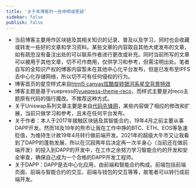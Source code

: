 ```yaml
---
title: '关于本博客的一些申明或答疑'
sidebar: false
publish: false
---
```


* 当前博客主要用作区块链及其相关知识的记录、普及以及学习，同时也会收藏或转发一些好的文章和学习资料。某些文章的内容取自其他大佬发布的文章，如有疏忽没有备注出处的可以联系作者进行更改或补充。同时当前所写的文章可以被用于其他文章，切不可作商用，仅供学习和参考，但需注明出处。笔者自写的全知识产权的博客内容暂未在其他中心化平台发布，但是已发布至IPFS去中心化存储网络，所以切不可有任何侵权的行为。
* 博客首页的星空样式来自[html5 canvas炫酷旋转银河系星空背景特效](http://www.htmleaf.com/html5/html5-canvas/201707294656.html)
* 博客主题是基于vuepress的[vuepress-theme-reco](https://vuepress-theme-reco.recoluan.com/)，而样式主要是对reco主题原有代码的强行魔改。不推荐这种方式。
* 关于Uniswap系列文章主要是来自[代码先锋网](https://www.codeleading.com/tag/Uniswap/)，某些内容做了相应的修改和扩展，当前只做学习和参考，且未在任何平台发布。
* 关于作者：本人于2017年接触区块链及其智能合约，19年4月之前主要从事DAPP开发。然而18及19年的熊市让我在工作中挣的BTC、ETH、EOS等急速贬值，为维持生计故19年4月转行做前端开发。2021年的超级大牛市又让我看到了DAPP的蓬勃发展，所以在沉寂两年后决定再一次半身心（当前还在做前端开发）的投入到DAPP的开发中，在工作之余努力学习智能合约的开发和安全审查，确保自己成为一个合格的DAPP开发工程师。
* 关于DAPP：DAPP是去中心化应用，由前端和智能合约构成。前端包括前端页面、前端与智能合约的交互、前端与钱包的交互等等，故笔者可以转行成前端开发。